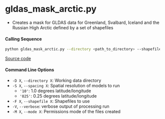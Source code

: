 gldas_mask_arctic.py
====================

- Creates a mask for GLDAS data for Greenland, Svalbard, Iceland and the Russian High Arctic defined by a set of shapefiles

#### Calling Sequence
```bash
python gldas_mask_arctic.py --directory <path_to_directory> --shapefile <path_to_shapefiles>
```
[Source code](https://github.com/tsutterley/model-harmonics/blob/main/GLDAS/gldas_mask_arctic.py)

#### Command Line Options
- `-D X`, `--directory X`: Working data directory
- `-S X`, `--spacing X`: Spatial resolution of models to run
    * `'10'`: 1.0 degrees latitude/longitude
    * `'025'`: 0.25 degrees latitude/longitude
- `-F X`, `--shapefile X`: Shapefiles to use
- `-V`, `--verbose`: verbose output of processing run
- `-M X`, `--mode X`: Permissions mode of the files created
